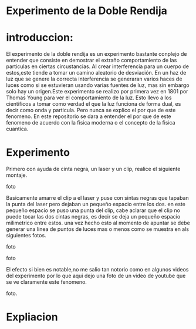 # Experimento de la Doble Rendija

# introduccion:

El experimento de la doble rendija es un experimento bastante conplejo de entender que consiste en demostrar el extraño comportamiento de las particulas en ciertas circustancias. 
Al crear interferencia para un cuerpo de estos,este tiende a tomar un camino aleatorio de desviación. En un haz de luz que se genere la correcta interferencia se generaran varios haces de luces como si se estuvieran usando varias fuentes de luz, mas sin embargo solo hay un origen.Este experimento se realizo por primera vez en 1801 por Thomas Young para ver el comportamiento de la luz. Esto llevo a los cientificos a tomar como verdad el que la luz funciona de forma dual, es decir como onda y particula. Pero nunca se explico el por que de este fenomeno. En este repositorio se dara a entender el por que de este fenomeno de acuerdo con la fisica moderna o el concepto de la fisica cuantica. 

# Experimento 
Primero con ayuda de cinta negra, un laser y un clip, realice el siguiente montaje.

foto

Basicamente amarre el clip a el laser y puse con sintas negras que tapaban la punta del laser pero dejaban un pequeño espacio entre los dos. en este pequeño espacio se puso una punta del clip, cabe aclarar que el clip no puede tocar las dos cintas negras, es decir se deja un pequeño espacio milimetrico entre estos. una vez hecho esto al momento de apuntar se debe generar una linea de puntos de luces mas o menos como se muestra en als siguientes fotos.
 
 foto 
 
 foto
 
 El efecto si bien es notable,no me salio tan notorio como en algunos videos del experimento por lo que aqui dejo una foto de un video de youtube que se ve claramente este fenomeno.
 
 foto.
 
 # Expliacion 
 
 
